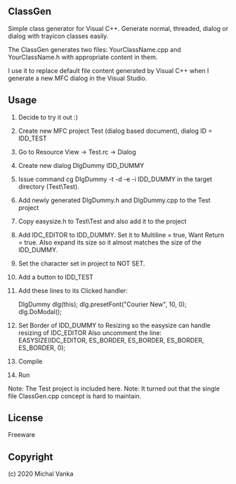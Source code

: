 ClassGen
--------

Simple class generator for Visual C++.
Generate normal, threaded, dialog or dialog with trayicon classes easily.

The ClassGen generates two files: YourClassName.cpp and YourClassName.h
with appropriate content in them. 

I use it to replace default file content generated by Visual C++ when
I generate a new MFC dialog in the Visual Studio.

Usage
-----

1) Decide to try it out :)
2) Create new MFC project Test (dialog based document), dialog ID = IDD_TEST 
3) Go to Resource View -> Test.rc -> Dialog
4) Create new dialog DlgDummy IDD_DUMMY
5) Issue command cg DlgDummy -t -d -e -i IDD_DUMMY
   in the target directory (Test\Test).
6) Add newly generated DlgDummy.h and DlgDummy.cpp to the Test project
7) Copy easysize.h to Test\Test and also add it to the project
8) Add IDC_EDITOR to IDD_DUMMY. Set it to Multiline = true, Want Return = true.
   Also expand its size so it almost matches the size of the IDD_DUMMY.
9) Set the character set in project to NOT SET.
10) Add a button to IDD_TEST
11) Add these lines to its Clicked handler:

	DlgDummy dlg(this);
	dlg.presetFont("Courier New", 10, 0);
	dlg.DoModal();

12) Set Border of IDD_DUMMY to Resizing so the easysize can handle resizing of IDC_EDITOR
    Also uncomment the line:
    EASYSIZE(IDC_EDITOR, ES_BORDER, ES_BORDER, ES_BORDER, ES_BORDER, 0);

13) Compile
14) Run

Note: The Test project is included here.
Note: It turned out that the single file ClassGen.cpp concept is hard to maintain.


License
-------

Freeware

Copyright
---------
(c) 2020 Michal Vanka
